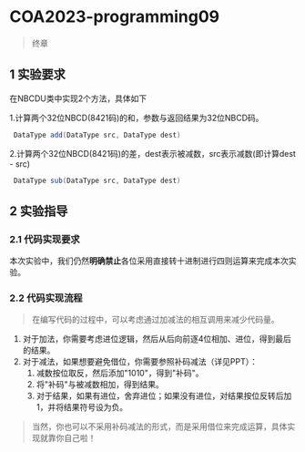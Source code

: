 # COA2023-programming09

> 终章



## 1 实验要求

在NBCDU类中实现2个方法，具体如下

1.计算两个32位NBCD(8421码)的和，参数与返回结果为32位NBCD码。

``` java
 DataType add(DataType src, DataType dest)
```

2.计算两个32位NBCD(8421码)的差，dest表示被减数，src表示减数(即计算dest - src)

``` java
 DataType sub(DataType src, DataType dest)
```


## 2 实验指导

### 2.1 代码实现要求

本次实验中，我们仍然**明确禁止**各位采用直接转十进制进行四则运算来完成本次实验。

### 2.2 代码实现流程

> 在编写代码的过程中，可以考虑通过加减法的相互调用来减少代码量。

1. 对于加法，你需要考虑进位逻辑，然后从后向前逐4位相加、进位，得到最后的结果。
2. 对于减法，如果想要避免借位，你需要参照补码减法（详见PPT）：
    1. 减数按位取反，然后添加"1010"，得到"补码"。
    2. 将"补码"与被减数相加，得到结果。
    3. 对于结果，如果有进位，舍弃进位；如果没有进位，对结果按位反转后加1，并将结果符号设为负。
> 当然，你也可以不采用补码减法的形式，而是采用借位来完成运算，具体实现就靠你自己啦！